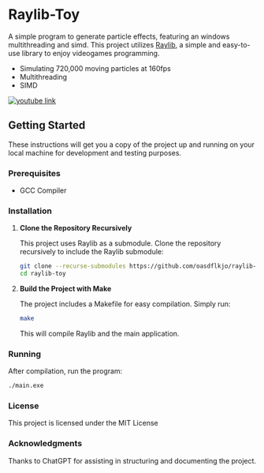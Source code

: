 # Raylib-Toy

A simple program to generate particle effects, featuring an windows multithreading and simd. This project utilizes [Raylib](https://www.raylib.com/), a simple and easy-to-use library to enjoy videogames programming.

- Simulating 720,000 moving particles at 160fps
- Multithreading
- SIMD

[![youtube link](https://img.youtube.com/vi/_Yh6UAYJCzw/0.jpg)](https://www.youtube.com/watch?v=_Yh6UAYJCzw)

## Getting Started

These instructions will get you a copy of the project up and running on your local machine for development and testing purposes.

### Prerequisites

- GCC Compiler

### Installation

1. **Clone the Repository Recursively**

    This project uses Raylib as a submodule. Clone the repository recursively to include the Raylib submodule:

    ```bash
    git clone --recurse-submodules https://github.com/oasdflkjo/raylib-toy.git
    cd raylib-toy
    ```

2. **Build the Project with Make**

    The project includes a Makefile for easy compilation. Simply run:

    ```bash
    make
    ```

    This will compile Raylib and the main application.

### Running

After compilation, run the program:

```bash
./main.exe
```

### License

This project is licensed under the MIT License

### Acknowledgments

Thanks to ChatGPT for assisting in structuring and documenting the project.